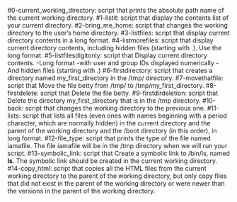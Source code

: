 #0-current_working_directory:
script that prints the absolute path name of the current working directory.
#1-listit:
script that display the contents list of your current directory.
#2-bring_me_home:
script that changes the working directory to the user’s home directory.
#3-listfiles:
script that display current directory contents in a long format.
#4-listmorefiles:
script that display current directory contents, including hidden files (starting with .). Use the long format.
#5-listfilesdigitonly:
script that Display current directory contents.
	-Long format
	-with user and group IDs displayed numerically
	-And hidden files (starting with .)
#6-firstdirectory:
script that creates a directory named my_first_directory in the /tmp/ directory.
#7-movethatfile:
script that Move the file betty from /tmp/ to /tmp/my_first_directory.
#8-firstdelete:
script that Delete the file betty.
#9-firstdirdeletion:
script that Delete the directory my_first_directory that is in the /tmp directory.
#10-back:
script that changes the working directory to the previous one.
#11-lists:
script that lists all files (even ones with names beginning with a period character, which are normally hidden) in the current directory and the parent of the working directory and the /boot directory (in this order), in long format.
#12-file_type:
script that prints the type of the file named iamafile. The file iamafile will be in the /tmp directory when we will run your script.
#13-symbolic_link:
script that Create a symbolic link to /bin/ls, named __ls__. The symbolic link should be created in the current working directory.
#14-copy_html:
script that copies all the HTML files from the current working directory to the parent of the working directory, but only copy files that did not exist in the parent of the working directory or were newer than the versions in the parent of the working directory.
